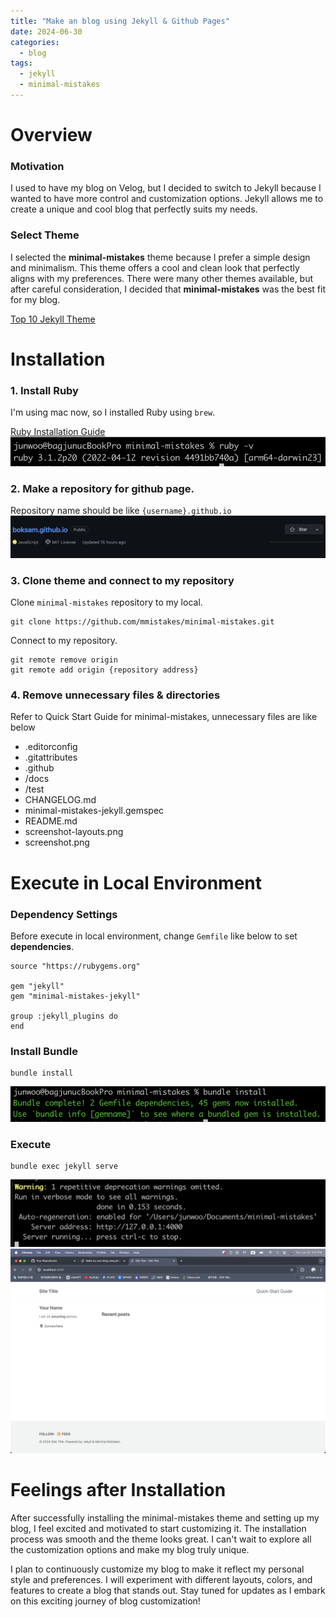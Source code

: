 ```yaml
---
title: "Make an blog using Jekyll & Github Pages"
date: 2024-06-30
categories:
  - blog
tags:
  - jekyll
  - minimal-mistakes
---
```


# Overview
### Motivation
I used to have my blog on Velog, but I decided to switch to Jekyll because I wanted to have more control and customization options. Jekyll allows me to create a unique and cool blog that perfectly suits my needs.

### Select Theme
I selected the **minimal-mistakes** theme because I prefer a simple design and minimalism. This theme offers a cool and clean look that perfectly aligns with my preferences. There were many other themes available, but after careful consideration, I decided that **minimal-mistakes** was the best fit for my blog.

[Top 10 Jekyll Theme](https://jekyll-themes.com/blog/top-jekyll-themes)

# Installation
### 1. Install Ruby
I'm using mac now, so I installed Ruby using `brew`.

[Ruby Installation Guide](https://mac.install.guide/ruby/13)
![Ruby Version](/assets/images/diary/2024-06-30-blog-creation/ruby-install.png)
### 2. Make a repository for github page.
Repository name should be like `{username}.github.io`
![Repository Image](/assets/images/diary/2024-06-30-blog-creation/repo.png)

### 3. Clone theme and connect to my repository
Clone `minimal-mistakes` repository to my local.
```
git clone https://github.com/mmistakes/minimal-mistakes.git
```
Connect to my repository.
```
git remote remove origin
git remote add origin {repository address}
```

### 4. Remove unnecessary files & directories
Refer to Quick Start Guide for minimal-mistakes, unnecessary files are like below
- .editorconfig
- .gitattributes
- .github
- /docs
- /test
- CHANGELOG.md
- minimal-mistakes-jekyll.gemspec
- README.md
- screenshot-layouts.png
- screenshot.png

# Execute in Local Environment
### Dependency Settings
Before execute in local environment, change `Gemfile` like below to set **dependencies**.
```
source "https://rubygems.org"

gem "jekyll"
gem "minimal-mistakes-jekyll"

group :jekyll_plugins do
end
```

### Install Bundle
```
bundle install
```
![Bundle Install](/assets/images/diary/2024-06-30-blog-creation/bundle-install.png)

### Execute
```
bundle exec jekyll serve
```
![Local Execution](/assets/images/diary/2024-06-30-blog-creation/local-execute.png)
![Local Execution Result](/assets/images/diary/2024-06-30-blog-creation/result.png)

# Feelings after Installation
After successfully installing the minimal-mistakes theme and setting up my blog, I feel excited and motivated to start customizing it. The installation process was smooth and the theme looks great. I can't wait to explore all the customization options and make my blog truly unique.

I plan to continuously customize my blog to make it reflect my personal style and preferences. I will experiment with different layouts, colors, and features to create a blog that stands out. Stay tuned for updates as I embark on this exciting journey of blog customization!
